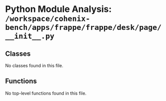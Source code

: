 # Python Module Analysis: `/workspace/cohenix-bench/apps/frappe/frappe/desk/page/__init__.py`

## Classes

No classes found in this file.


## Functions

No top-level functions found in this file.
